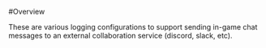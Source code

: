 #Overview

These are various logging configurations to support sending in-game chat messages to an external collaboration service (discord, slack, etc).
